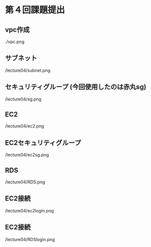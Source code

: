 # 第４回課題提出
## vpc作成
./vpc.png
## サブネット
/lecture04/subnet.png
## セキュリティグループ (今回使用したのは赤丸sg)
/lecture04/sg.png
## EC2
/lecture04/ec2.png
## EC2セキュリティグループ
/lecture04/ec2sg.png
## RDS
/lecture04/RDS.png
## EC2接続
/lecture04/ec2login.png
## EC2接続
/lecture04/RDSlogin.png


